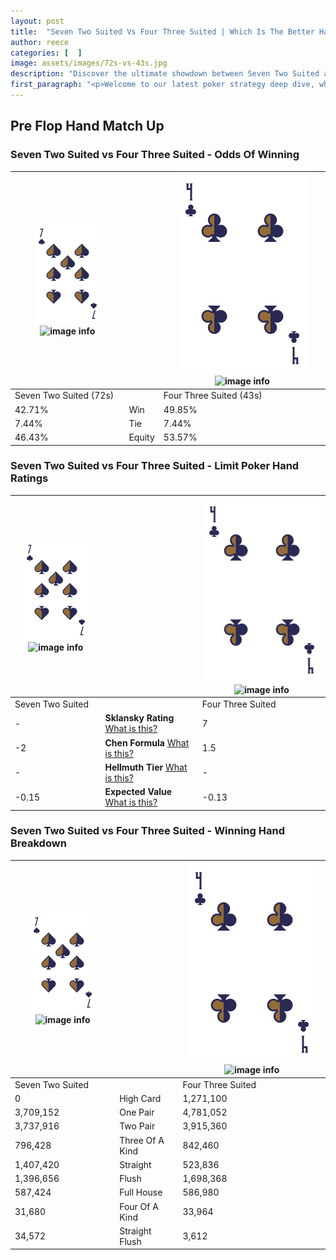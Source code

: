 ```yaml
---
layout: post
title:  "Seven Two Suited Vs Four Three Suited | Which Is The Better Hand In Poker? A Complete Guide"
author: reece
categories: [  ]
image: assets/images/72s-vs-43s.jpg
description: "Discover the ultimate showdown between Seven Two Suited and Four Three Suited in poker! Uncover the odds, strategies, and scenarios where one hand triumphs over the other. Get ready to up your poker game with this thrilling analysis."
first_paragraph: "<p>Welcome to our latest poker strategy deep dive, where we're pitting two distinct hands against each other in a high-stakes showdown: Seven Two Suited vs Four Three Suited.</p><p>In the dynamic world of poker, every decision counts, and knowing which hand holds the upper hand is key to your success at the table.</p><p>In this article, we'll dissect these two hands, explore the scenarios where one dominates the other, and equip you with the knowledge to make strategic choices that can tip the odds in your favor.</p><p>Get ready to unravel the intriguing dynamics of these poker hands and elevate your game to new heights.</p>"
---
```




[comment]: # (sp0)

## Pre Flop Hand Match Up

<div class="table hand-ratings" markdown="1"> 



### Seven Two Suited vs Four Three Suited - Odds Of Winning


    
| ![image info](assets/images/hand1/7.png) ![image info](assets/images/hand1/2s.png) |  | ![image info](assets/images/hand2/4.png) ![image info](assets/images/hand2/3s.png) |
| -------- | -------- | -------- |
| Seven Two Suited (72s) |  | Four Three Suited (43s) |
| 42.71% | Win | 49.85% |
| 7.44% | Tie | 7.44% |
| 46.43% | Equity | 53.57% |




[comment]: # (sp1)



### Seven Two Suited vs Four Three Suited - Limit Poker Hand Ratings


    
| ![image info](assets/images/hand1/7.png) ![image info](assets/images/hand1/2s.png) |  | ![image info](assets/images/hand2/4.png) ![image info](assets/images/hand2/3s.png) |
| -------- | -------- | -------- |
| Seven Two Suited |  | Four Three Suited |
| - | **Sklansky Rating** [What is this?](/sklansky-rating-explained) | 7 |
| -2 | **Chen Formula** [What is this?](/chen-formula-explained) | 1.5 |
| - | **Hellmuth Tier** [What is this?](/Hellmuth-tier-explained) | - |
| -0.15 | **Expected Value** [What is this?](/expected-value-explained) | -0.13 |




[comment]: # (sp2)



### Seven Two Suited vs Four Three Suited - Winning Hand Breakdown


    
| ![image info](assets/images/hand1/7.png) ![image info](assets/images/hand1/2s.png) |  | ![image info](assets/images/hand2/4.png) ![image info](assets/images/hand2/3s.png) |
| -------- | -------- | -------- |
| Seven Two Suited |  | Four Three Suited |
| 0 | High Card | 1,271,100 |
| 3,709,152 | One Pair | 4,781,052 |
| 3,737,916 | Two Pair | 3,915,360 |
| 796,428 | Three Of A Kind | 842,460 |
| 1,407,420 | Straight | 523,836 |
| 1,396,656 | Flush | 1,698,368 |
| 587,424 | Full House | 586,980 |
| 31,680 | Four Of A Kind | 33,964 |
| 34,572 | Straight Flush | 3,612 |




[comment]: # (sp3)



</div>

[comment]: # (sp4)



[comment]: # (sp5)

